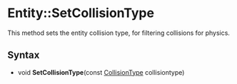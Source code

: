 # Entity::SetCollisionType #
This method sets the entity collision type, for filtering collisions for physics.

## Syntax ##
- void **SetCollisionType**(const [CollisionType](Constants.md) collisiontype)